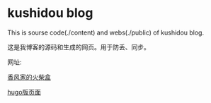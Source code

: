 # kushidou blog

This is sourse code(./content) and webs(./public) of kushidou blog.

这是我博客的源码和生成的网页。用于防丢、同步。

网址:

[香风家的火柴盒](https://www.small09.top)

[hugo版页面](http://hugo.small09.top)